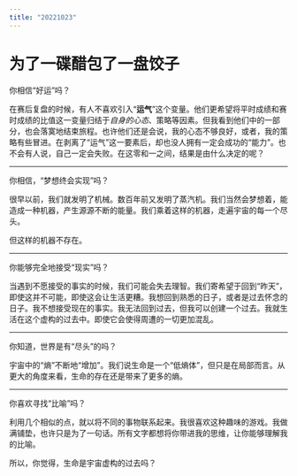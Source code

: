 ```yaml
---
title: "20221023"
---
```


# 为了一碟醋包了一盘饺子

你相信“好运”吗？

在赛后复盘的时候，有人不喜欢引入“**运气**”这个变量。他们更希望将平时成绩和赛时成绩的比值这一变量归结于*自身的心态*、策略等因素。但我看到他们中的一部分，也会落寞地结束旅程。也许他们还是会说，我的心态不够良好，或者，我的策略有些冒进。在剥离了“运气”这一要素后，却也没人拥有一定会成功的“能力”。也不会有人说，自己一定会失败。在这零和一之间，结果是由什么决定的呢？

-----

你相信，“梦想终会实现”吗？

很早以前，我们就发明了机械。数百年前又发明了蒸汽机。我们当然会梦想着，能造成一种机器，产生源源不断的能量。我们乘着这样的机器，走遍宇宙的每一个尽头。

但这样的机器不存在。

---

你能够完全地接受“现实”吗？

当遇到不愿接受的事实的时候，我们可能会失去理智。我们寄希望于回到“昨天”，即使这并不可能，即使这会让生活更糟。我想回到熟悉的日子，或者是过去怀念的日子。我不想接受现在的事实。我无法回到过去，但我可以创建一个过去。我就生活在这个虚构的过去中。即使它会使得周遭的一切更加混乱。

----

你知道，世界是有“尽头”的吗？

宇宙中的“熵”不断地“增加”。我们说生命是一个“低熵体”，但只是在局部而言。从更大的角度来看，生命的存在还是带来了更多的熵。

----

你喜欢寻找“比喻”吗？

利用几个相似的点，就以将不同的事物联系起来。我很喜欢这种趣味的游戏。我做满铺垫，也许只是为了一句话。所有文字都想将你带进我的思维，让你能够理解我的比喻。

所以，你觉得，生命是宇宙虚构的过去吗？
